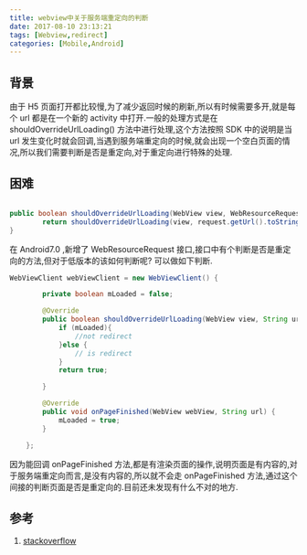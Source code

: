 ```yaml
---
title: webview中关于服务端重定向的判断
date: 2017-08-10 23:13:21
tags: [Webview,redirect]
categories: [Mobile,Android]
---
```


## 背景
由于 H5 页面打开都比较慢,为了减少返回时候的刷新,所以有时候需要多开,就是每个 url 都是在一个新的 activity 中打开.一般的处理方式是在 shouldOverrideUrlLoading() 方法中进行处理,这个方法按照 SDK 中的说明是当 url 发生变化时就会回调,当遇到服务端重定向的时候,就会出现一个空白页面的情况,所以我们需要判断是否是重定向,对于重定向进行特殊的处理.

<!-- more -->

## 困难

```java

public boolean shouldOverrideUrlLoading(WebView view, WebResourceRequest request) {
        return shouldOverrideUrlLoading(view, request.getUrl().toString());
}

```
在 Android7.0 ,新增了 WebResourceRequest 接口,接口中有个判断是否是重定向的方法,但对于低版本的该如何判断呢?
可以做如下判断.

```java
WebViewClient webViewClient = new WebViewClient() {

        private boolean mLoaded = false;

        @Override
        public boolean shouldOverrideUrlLoading(WebView view, String url) {
            if (mLoaded){
                //not redirect
            }else {
                // is redirect
            }
            return true;

        }

        @Override
        public void onPageFinished(WebView webView, String url) {
            mLoaded = true;
        }

    };
```

因为能回调 onPageFinished 方法,都是有渲染页面的操作,说明页面是有内容的,对于服务端重定向而言,是没有内容的,所以就不会走 onPageFinished 方法,通过这个间接的判断页面是否是重定向的.目前还未发现有什么不对的地方.


## 参考
1. [stackoverflow](https://stackoverflow.com/questions/3852414/in-a-webview-is-there-a-way-for-shouldoverrideurlloading-to-determine-if-it-is-c/45477862#45477862)
